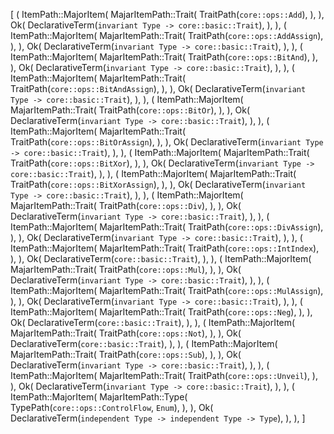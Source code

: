 [
    (
        ItemPath::MajorItem(
            MajarItemPath::Trait(
                TraitPath(`core::ops::Add`),
            ),
        ),
        Ok(
            DeclarativeTerm(`invariant Type -> core::basic::Trait`),
        ),
    ),
    (
        ItemPath::MajorItem(
            MajarItemPath::Trait(
                TraitPath(`core::ops::AddAssign`),
            ),
        ),
        Ok(
            DeclarativeTerm(`invariant Type -> core::basic::Trait`),
        ),
    ),
    (
        ItemPath::MajorItem(
            MajarItemPath::Trait(
                TraitPath(`core::ops::BitAnd`),
            ),
        ),
        Ok(
            DeclarativeTerm(`invariant Type -> core::basic::Trait`),
        ),
    ),
    (
        ItemPath::MajorItem(
            MajarItemPath::Trait(
                TraitPath(`core::ops::BitAndAssign`),
            ),
        ),
        Ok(
            DeclarativeTerm(`invariant Type -> core::basic::Trait`),
        ),
    ),
    (
        ItemPath::MajorItem(
            MajarItemPath::Trait(
                TraitPath(`core::ops::BitOr`),
            ),
        ),
        Ok(
            DeclarativeTerm(`invariant Type -> core::basic::Trait`),
        ),
    ),
    (
        ItemPath::MajorItem(
            MajarItemPath::Trait(
                TraitPath(`core::ops::BitOrAssign`),
            ),
        ),
        Ok(
            DeclarativeTerm(`invariant Type -> core::basic::Trait`),
        ),
    ),
    (
        ItemPath::MajorItem(
            MajarItemPath::Trait(
                TraitPath(`core::ops::BitXor`),
            ),
        ),
        Ok(
            DeclarativeTerm(`invariant Type -> core::basic::Trait`),
        ),
    ),
    (
        ItemPath::MajorItem(
            MajarItemPath::Trait(
                TraitPath(`core::ops::BitXorAssign`),
            ),
        ),
        Ok(
            DeclarativeTerm(`invariant Type -> core::basic::Trait`),
        ),
    ),
    (
        ItemPath::MajorItem(
            MajarItemPath::Trait(
                TraitPath(`core::ops::Div`),
            ),
        ),
        Ok(
            DeclarativeTerm(`invariant Type -> core::basic::Trait`),
        ),
    ),
    (
        ItemPath::MajorItem(
            MajarItemPath::Trait(
                TraitPath(`core::ops::DivAssign`),
            ),
        ),
        Ok(
            DeclarativeTerm(`invariant Type -> core::basic::Trait`),
        ),
    ),
    (
        ItemPath::MajorItem(
            MajarItemPath::Trait(
                TraitPath(`core::ops::IntIndex`),
            ),
        ),
        Ok(
            DeclarativeTerm(`core::basic::Trait`),
        ),
    ),
    (
        ItemPath::MajorItem(
            MajarItemPath::Trait(
                TraitPath(`core::ops::Mul`),
            ),
        ),
        Ok(
            DeclarativeTerm(`invariant Type -> core::basic::Trait`),
        ),
    ),
    (
        ItemPath::MajorItem(
            MajarItemPath::Trait(
                TraitPath(`core::ops::MulAssign`),
            ),
        ),
        Ok(
            DeclarativeTerm(`invariant Type -> core::basic::Trait`),
        ),
    ),
    (
        ItemPath::MajorItem(
            MajarItemPath::Trait(
                TraitPath(`core::ops::Neg`),
            ),
        ),
        Ok(
            DeclarativeTerm(`core::basic::Trait`),
        ),
    ),
    (
        ItemPath::MajorItem(
            MajarItemPath::Trait(
                TraitPath(`core::ops::Not`),
            ),
        ),
        Ok(
            DeclarativeTerm(`core::basic::Trait`),
        ),
    ),
    (
        ItemPath::MajorItem(
            MajarItemPath::Trait(
                TraitPath(`core::ops::Sub`),
            ),
        ),
        Ok(
            DeclarativeTerm(`invariant Type -> core::basic::Trait`),
        ),
    ),
    (
        ItemPath::MajorItem(
            MajarItemPath::Trait(
                TraitPath(`core::ops::Unveil`),
            ),
        ),
        Ok(
            DeclarativeTerm(`invariant Type -> core::basic::Trait`),
        ),
    ),
    (
        ItemPath::MajorItem(
            MajarItemPath::Type(
                TypePath(`core::ops::ControlFlow`, `Enum`),
            ),
        ),
        Ok(
            DeclarativeTerm(`independent Type -> independent Type -> Type`),
        ),
    ),
]
